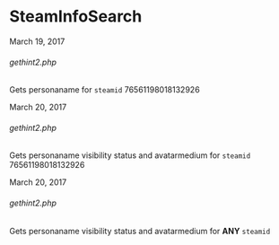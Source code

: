 # SteamInfoSearch


March 19, 2017

<h6>gethint2.php</h6>
<p>Gets personaname for <code>steamid</code>
76561198018132926</p>

March 20, 2017

<h6>gethint2.php</h6>
<p>Gets personaname visibility status and avatarmedium for <code>steamid</code>
76561198018132926</p>


March 20, 2017

<h6>gethint2.php</h6>
<p>Gets personaname visibility status and avatarmedium for <b>ANY</b> <code>steamid</code>
</p>

